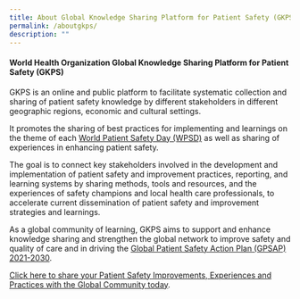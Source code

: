 ```yaml
---
title: About Global Knowledge Sharing Platform for Patient Safety (GKPS)
permalink: /aboutgkps/
description: ""
---
```

#### World Health Organization Global Knowledge Sharing Platform for Patient Safety (GKPS)

GKPS is an online and public platform to facilitate systematic collection and sharing of patient safety knowledge by different stakeholders in different geographic regions, economic and cultural settings.

It promotes the sharing of best practices for implementing and learnings on the theme of each [World Patient Safety Day (WPSD)](https://www.who.int/campaigns/world-patient-safety-day) as well as sharing of experiences in enhancing patient safety. 

The goal is to connect key stakeholders involved in the development and implementation of patient safety and improvement practices, reporting, and learning systems by sharing methods, tools and resources, and the experiences of safety champions and local health care professionals, to accelerate current dissemination of patient safety and improvement strategies and learnings.

As a global community of learning, GKPS aims to support and enhance knowledge sharing and strengthen the global network to improve safety and quality of care and in driving the [Global Patient Safety Action Plan (GPSAP) 2021-2030](https://www.who.int/teams/integrated-health-services/patient-safety/policy/global-patient-safety-action-plan).

[Click here to share your Patient Safety Improvements, Experiences and Practices with the Global Community today](https://form.gov.sg/64631e5f0fbfe400126c8e0d).